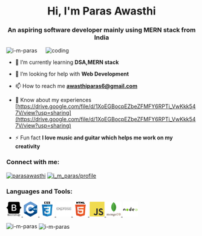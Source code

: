 <h1 align="center">Hi, I'm Paras Awasthi</h1>
<h3 align="center">An aspiring software developer mainly using MERN stack from India</h3>

<img align="right" alt="coding" width="400" src="https://user-images.githubusercontent.com/55389276/140866485-8fb1c876-9a8f-4d6a-98dc-08c4981eaf70.gif">

<p align="left"> <img src="https://komarev.com/ghpvc/?username=i-m-paras&label=Profile%20views&color=0e75b6&style=flat" alt="i-m-paras" /> </p>

- 🌱 I’m currently learning **DSA,MERN stack**

- 🤝 I’m looking for help with **Web Development**

- 📫 How to reach me **awasthiparas6@gmail.com**

- 📄 Know about my experiences [https://drive.google.com/file/d/1XoEGBocpEZbeZFMFY6RPTi_VwKkk547V/view?usp=sharing](https://drive.google.com/file/d/1XoEGBocpEZbeZFMFY6RPTi_VwKkk547V/view?usp=sharing)

- ⚡ Fun fact **I love music and guitar which helps me work on my creativity**

<h3 align="left">Connect with me:</h3>
<p align="left">
<a href="https://linkedin.com/in/parasawasthi" target="blank"><img align="center" src="https://raw.githubusercontent.com/rahuldkjain/github-profile-readme-generator/master/src/images/icons/Social/linked-in-alt.svg" alt="parasawasthi" height="30" width="40" /></a>
<a href="https://auth.geeksforgeeks.org/user/i_m_paras/profile" target="blank"><img align="center" src="https://raw.githubusercontent.com/rahuldkjain/github-profile-readme-generator/master/src/images/icons/Social/geeks-for-geeks.svg" alt="i_m_paras/profile" height="30" width="40" /></a>
</p>

<h3 align="left">Languages and Tools:</h3>
<p align="left"> <a href="https://getbootstrap.com" target="_blank" rel="noreferrer"> <img src="https://raw.githubusercontent.com/devicons/devicon/master/icons/bootstrap/bootstrap-plain-wordmark.svg" alt="bootstrap" width="40" height="40"/> </a> <a href="https://www.w3schools.com/cpp/" target="_blank" rel="noreferrer"> <img src="https://raw.githubusercontent.com/devicons/devicon/master/icons/cplusplus/cplusplus-original.svg" alt="cplusplus" width="40" height="40"/> </a> <a href="https://www.w3schools.com/css/" target="_blank" rel="noreferrer"> <img src="https://raw.githubusercontent.com/devicons/devicon/master/icons/css3/css3-original-wordmark.svg" alt="css3" width="40" height="40"/> </a> <a href="https://expressjs.com" target="_blank" rel="noreferrer"> <img src="https://raw.githubusercontent.com/devicons/devicon/master/icons/express/express-original-wordmark.svg" alt="express" width="40" height="40"/> </a> <a href="https://www.w3.org/html/" target="_blank" rel="noreferrer"> <img src="https://raw.githubusercontent.com/devicons/devicon/master/icons/html5/html5-original-wordmark.svg" alt="html5" width="40" height="40"/> </a> <a href="https://developer.mozilla.org/en-US/docs/Web/JavaScript" target="_blank" rel="noreferrer"> <img src="https://raw.githubusercontent.com/devicons/devicon/master/icons/javascript/javascript-original.svg" alt="javascript" width="40" height="40"/> </a> <a href="https://www.mongodb.com/" target="_blank" rel="noreferrer"> <img src="https://raw.githubusercontent.com/devicons/devicon/master/icons/mongodb/mongodb-original-wordmark.svg" alt="mongodb" width="40" height="40"/> </a> <a href="https://nodejs.org" target="_blank" rel="noreferrer"> <img src="https://raw.githubusercontent.com/devicons/devicon/master/icons/nodejs/nodejs-original-wordmark.svg" alt="nodejs" width="40" height="40"/> </a> </p>

<p><img align="left" src="https://github-readme-stats.vercel.app/api/top-langs?username=i-m-paras&show_icons=true&locale=en&layout=compact" alt="i-m-paras" /></p>

<p>&nbsp;<img align="center" src="https://github-readme-stats.vercel.app/api?username=i-m-paras&show_icons=true&locale=en" alt="i-m-paras" /></p>
